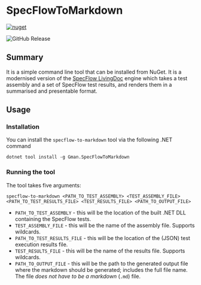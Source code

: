 # SpecFlowToMarkdown

[![nuget](https://github.com/gman-au/specflow-to-markdown/actions/workflows/nuget.yml/badge.svg)](https://github.com/gman-au/specflow-to-markdown/actions/workflows/nuget.yml)

![GitHub Release](https://img.shields.io/github/v/release/gman-au/specflow-to-markdown)

## Summary
It is a simple command line tool that can be installed from NuGet.
It is a modernised version of the [SpecFlow LivingDoc](https://docs.specflow.org/projects/specflow-livingdoc/en/latest/) engine which takes a test assembly and a set of SpecFlow test results, and renders them in a summarised and presentable format.

## Usage
### Installation
You can install the `specflow-to-markdown` tool via the following .NET command
```
dotnet tool install -g Gman.SpecFlowToMarkdown
```
### Running the tool
The tool takes five arguments:
```
specflow-to-markdown <PATH_TO_TEST_ASSEMBLY> <TEST_ASSEMBLY_FILE> <PATH_TO_TEST_RESULTS_FILE> <TEST_RESULTS_FILE> <PATH_TO_OUTPUT_FILE>
```
- `PATH_TO_TEST_ASSEMBLY` - this will be the location of the built .NET DLL containing the SpecFlow tests.
- `TEST_ASSEMBLY_FILE` - this will be the name of the assembly file. Supports wildcards.
- `PATH_TO_TEST_RESULTS_FILE` - this will be the location of the (JSON) test execution results file.
- `TEST_RESULTS_FILE` - this will be the name of the results file. Supports wildcards.
- `PATH_TO_OUTPUT_FILE` - this will be the path to the generated output file where the markdown should be generated; includes the full file name. The file _does not have to be a markdown_ (`.md`) file.